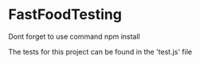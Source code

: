 # FastFoodTesting

Dont forget to use command npm install

The tests for this project can be found in the 'test.js' file

